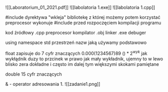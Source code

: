 ![[Laboratorium_01_2021.pdf]]
![[labolatoria 1.exe]]
![[labolatoria 1.cpp]]


\#include dyrektywa "wkleja" bibliotekę z której możemy potem korzystać
preprocesor wykonuje \#include przed rozpoczęciem kompilacji programu

kod źródłowy .cpp
preprocesor
kompilator .obj
linker .exe
debuger

using namespace std przestrzeń nazw jaką używamy podstawowo

float zapisuje do 7 cyfr znaczących
0.000(1234567)89
$()*2^{wyk}$
jak wykłądnik duzy to przcinek w prawo
jak mały wykładnik, ujemny to w lewo
blisko zera dokładne i często im dalej tym większymi skokami pamiętane

double 15 cyfr znaczących 

& - operator adresowania
1. 
   ![[zadanie1.png]]